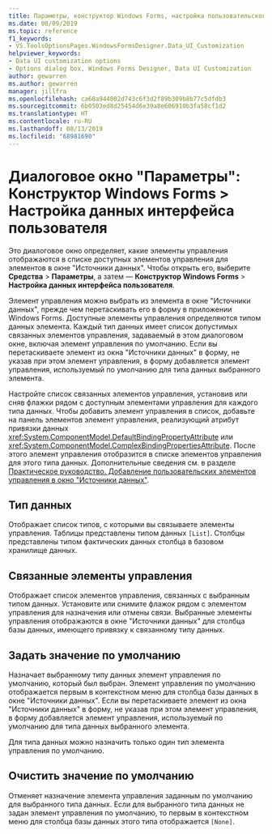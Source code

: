 ```yaml
---
title: Параметры, конструктор Windows Forms, настройка пользовательского интерфейса для работы с данными
ms.date: 08/09/2019
ms.topic: reference
f1_keywords:
- VS.ToolsOptionsPages.WindowsFormsDesigner.Data_UI_Customization
helpviewer_keywords:
- Data UI customization options
- Options dialog box, Windows Forms Designer, Data UI Customization
author: gewarren
ms.author: gewarren
manager: jillfra
ms.openlocfilehash: ca68a944002d743c6f3d2f89b309b8b77c5dfdb3
ms.sourcegitcommit: 6b0503ed8d25454d6e39a8e606910b3fa58cf1d2
ms.translationtype: HT
ms.contentlocale: ru-RU
ms.lasthandoff: 08/13/2019
ms.locfileid: "68981690"
---
```

# <a name="options-dialog-box-windows-forms-designer--data-ui-customization"></a>Диалоговое окно "Параметры": Конструктор Windows Forms > Настройка данных интерфейса пользователя

Это диалоговое окно определяет, какие элементы управления отображаются в списке доступных элементов управления для элементов в окне "Источники данных". Чтобы открыть его, выберите **Средства** > **Параметры**, а затем — **Конструктор Windows Forms** > **Настройка данных интерфейса пользователя**.

Элемент управления можно выбрать из элемента в окне "Источники данных", прежде чем перетаскивать его в форму в приложении Windows Forms. Доступные элементы управления определяются типом данных элемента. Каждый тип данных имеет список допустимых связанных элементов управления, задаваемый в этом диалоговом окне, включая элемент управления по умолчанию. Если вы перетаскиваете элемент из окна "Источники данных" в форму, не указав при этом элемент управления, в форму добавляется элемент управления, используемый по умолчанию для типа данных выбранного элемента.

Настройте список связанных элементов управления, установив или сняв флажки рядом с доступным элементами управления для каждого типа данных. Чтобы добавить элемент управления в список, добавьте на панель элементов элемент управления, реализующий атрибут привязки данных <xref:System.ComponentModel.DefaultBindingPropertyAttribute> или <xref:System.ComponentModel.ComplexBindingPropertiesAttribute>. После этого элемент управления отобразится в списке элементов управления для этого типа данных. Дополнительные сведения см. в разделе [Практическое руководство. Добавление пользовательских элементов управления в окно "Источники данных"](../..//data-tools/add-custom-controls-to-the-data-sources-window.md).

## <a name="data-type"></a>Тип данных

Отображает список типов, с которыми вы связываете элементы управления. Таблицы представлены типом данных `[List]`. Столбцы представлены типом фактических данных столбца в базовом хранилище данных.

## <a name="associated-controls"></a>Связанные элементы управления

Отображает список элементов управления, связанных с выбранным типом данных. Установите или снимите флажок рядом с элементом управления для назначения или отмены связи. Выбранные элементы управления отображаются в окне "Источники данных" для столбца базы данных, имеющего привязку к связанному типу данных.

## <a name="set-default"></a>Задать значение по умолчанию

Назначает выбранному типу данных элемент управления по умолчанию, который был выбран. Элемент управления по умолчанию отображается первым в контекстном меню для столбца базы данных в окне "Источники данных". Если вы перетаскиваете элемент из окна "Источники данных" в форму, не указав при этом элемент управления, в форму добавляется элемент управления, используемый по умолчанию для типа данных выбранного элемента.

Для типа данных можно назначить только один тип элемента управления по умолчанию.

## <a name="clear-default"></a>Очистить значение по умолчанию

Отменяет назначение элемента управления заданным по умолчанию для выбранного типа данных. Если для выбранного типа данных не задан элемент управления по умолчанию, то первым в контекстном меню для столбца базы данных этого типа отображается `[None]`.